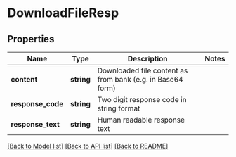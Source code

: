 # DownloadFileResp

## Properties
Name | Type | Description | Notes
------------ | ------------- | ------------- | -------------
**content** | **string** | Downloaded file content as from bank (e.g. in Base64 form) | 
**response_code** | **string** | Two digit response code in string format | 
**response_text** | **string** | Human readable response text | 

[[Back to Model list]](../README.md#documentation-for-models) [[Back to API list]](../README.md#documentation-for-api-endpoints) [[Back to README]](../README.md)


